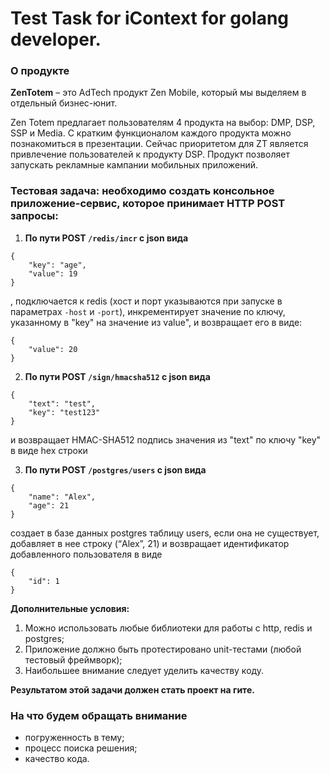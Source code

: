 # Test Task for iContext for golang developer.

### О продукте

**ZenTotem** – это AdTech продукт Zen Mobile, который мы выделяем в отдельный бизнес-юнит.

Zen Totem предлагает пользователям 4 продукта на выбор: DMP, DSP, SSP и Media. С кратким функционалом каждого продукта можно познакомиться в презентации.
Сейчас приоритетом для ZT является привлечение пользователей к продукту DSP. Продукт позволяет запускать рекламные кампании мобильных приложений.

### Тестовая задача: необходимо создать консольное приложение-сервис, которое принимает HTTP POST запросы:

1. **По пути POST `/redis/incr` с json вида**
```
{
    "key": "age",
    "value": 19
}
```
, подключается к redis (хост и порт указываются при запуске в параметрах `-host` и `-port`),
инкрементирует значение по ключу, указанному в "key" на значение из value", и
возвращает его в виде:
```
{
    "value": 20
}
```
2. **По пути POST `/sign/hmacsha512` с json вида**
```
{
    "text": "test",
    "key": "test123"
}
```
и возвращает HMAC-SHA512 подпись значения из "text" по ключу "key" в виде hex строки

3. **По пути POST `/postgres/users` с json вида**
```
{
    "name": "Alex",
    "age": 21
}
```
создает в базе данных postgres таблицу users, если она не существует, добавляет в нее
строку (“Alex”, 21) и возвращает идентификатор добавленного пользователя в виде
```
{
    "id": 1
}
```
**Дополнительные условия:**

1. Можно использовать любые библиотеки для работы с http, redis и postgres;
2. Приложение должно быть протестировано unit-тестами (любой тестовый фреймворк);
3. Наибольшее внимание следует уделить качеству коду.

**Результатом этой задачи должен стать проект на гите.** 

### На что будем обращать внимание

- погруженность в тему;
- процесс поиска решения;
- качество кода.